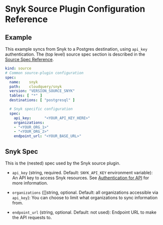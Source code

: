 # Snyk Source Plugin Configuration Reference

## Example

This example syncs from Snyk to a Postgres destination, using `api_key` authentication.
The (top level) source spec section is described in the [Source Spec Reference](/docs/reference/source-spec).

```yaml
kind: source
# Common source-plugin configuration
spec:
  name:    snyk
  path:    cloudquery/snyk
  version: "VERSION_SOURCE_SNYK"
  tables: [ "*" ]
  destinations: [ "postgresql" ]

  # Snyk specific configuration
  spec:
    api_key:      "<YOUR_API_KEY_HERE>"
    organizations:
    - "<YOUR_ORG_1>"
    - "<YOUR_ORG_2>"
    endpoint_url: "<YOUR_BASE_URL>"
```

## Snyk Spec

This is the (nested) spec used by the Snyk source plugin.

- `api_key` (string, required. Default: `SNYK_API_KEY` environment variable):
  An API key to access Snyk resources.
  See [Authentication for API](https://docs.snyk.io/snyk-api-info/authentication-for-api) for more information.

- `organizations`  ([]string, optional. Default: all organizations accessible via `api_key`):
  You can choose to limit what organizations to sync information from.

- `endpoint_url` (string, optional. Default: not used):
  Endpoint URL to make the API requests to.

